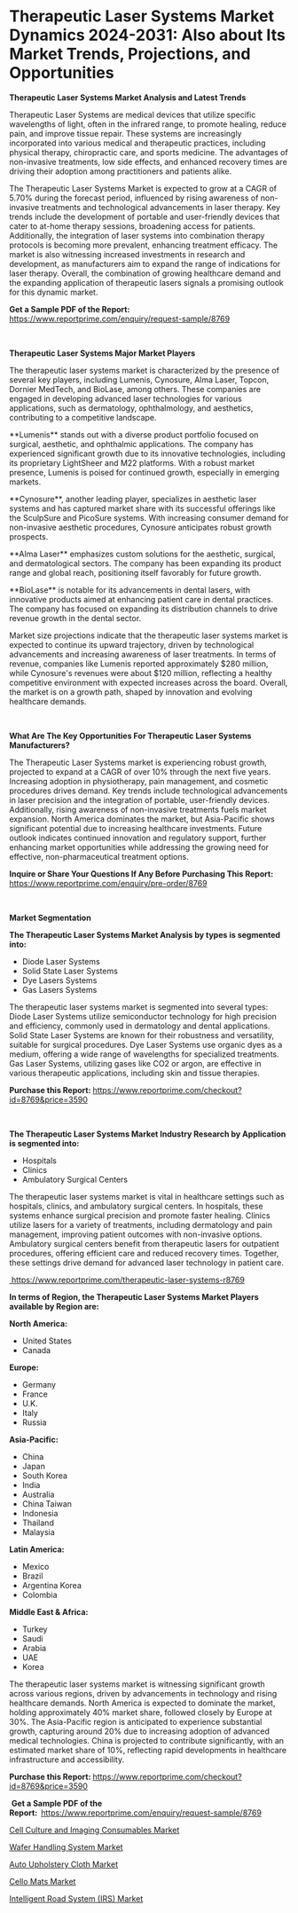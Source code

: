 <p><h1>Therapeutic Laser Systems Market Dynamics 2024-2031: Also about Its Market Trends, Projections, and Opportunities</h1></p><p><strong>Therapeutic Laser Systems Market Analysis and Latest Trends</strong></p>
<p><p>Therapeutic Laser Systems are medical devices that utilize specific wavelengths of light, often in the infrared range, to promote healing, reduce pain, and improve tissue repair. These systems are increasingly incorporated into various medical and therapeutic practices, including physical therapy, chiropractic care, and sports medicine. The advantages of non-invasive treatments, low side effects, and enhanced recovery times are driving their adoption among practitioners and patients alike.</p><p>The Therapeutic Laser Systems Market is expected to grow at a CAGR of 5.70% during the forecast period, influenced by rising awareness of non-invasive treatments and technological advancements in laser therapy. Key trends include the development of portable and user-friendly devices that cater to at-home therapy sessions, broadening access for patients. Additionally, the integration of laser systems into combination therapy protocols is becoming more prevalent, enhancing treatment efficacy. The market is also witnessing increased investments in research and development, as manufacturers aim to expand the range of indications for laser therapy. Overall, the combination of growing healthcare demand and the expanding application of therapeutic lasers signals a promising outlook for this dynamic market.</p></p>
<p><strong>Get a Sample PDF of the Report:&nbsp;</strong> <a href="https://www.reportprime.com/enquiry/request-sample/8769">https://www.reportprime.com/enquiry/request-sample/8769</a></p>
<p>&nbsp;</p>
<p><strong>Therapeutic Laser Systems Major Market Players</strong></p>
<p><p>The therapeutic laser systems market is characterized by the presence of several key players, including Lumenis, Cynosure, Alma Laser, Topcon, Dornier MedTech, and BioLase, among others. These companies are engaged in developing advanced laser technologies for various applications, such as dermatology, ophthalmology, and aesthetics, contributing to a competitive landscape.</p><p>**Lumenis** stands out with a diverse product portfolio focused on surgical, aesthetic, and ophthalmic applications. The company has experienced significant growth due to its innovative technologies, including its proprietary LightSheer and M22 platforms. With a robust market presence, Lumenis is poised for continued growth, especially in emerging markets.</p><p>**Cynosure**, another leading player, specializes in aesthetic laser systems and has captured market share with its successful offerings like the SculpSure and PicoSure systems. With increasing consumer demand for non-invasive aesthetic procedures, Cynosure anticipates robust growth prospects.</p><p>**Alma Laser** emphasizes custom solutions for the aesthetic, surgical, and dermatological sectors. The company has been expanding its product range and global reach, positioning itself favorably for future growth. </p><p>**BioLase** is notable for its advancements in dental lasers, with innovative products aimed at enhancing patient care in dental practices. The company has focused on expanding its distribution channels to drive revenue growth in the dental sector.</p><p>Market size projections indicate that the therapeutic laser systems market is expected to continue its upward trajectory, driven by technological advancements and increasing awareness of laser treatments. In terms of revenue, companies like Lumenis reported approximately $280 million, while Cynosure's revenues were about $120 million, reflecting a healthy competitive environment with expected increases across the board. Overall, the market is on a growth path, shaped by innovation and evolving healthcare demands.</p></p>
<p>&nbsp;</p>
<p><strong>What Are The Key Opportunities For Therapeutic Laser Systems Manufacturers?</strong></p>
<p><p>The Therapeutic Laser Systems market is experiencing robust growth, projected to expand at a CAGR of over 10% through the next five years. Increasing adoption in physiotherapy, pain management, and cosmetic procedures drives demand. Key trends include technological advancements in laser precision and the integration of portable, user-friendly devices. Additionally, rising awareness of non-invasive treatments fuels market expansion. North America dominates the market, but Asia-Pacific shows significant potential due to increasing healthcare investments. Future outlook indicates continued innovation and regulatory support, further enhancing market opportunities while addressing the growing need for effective, non-pharmaceutical treatment options.</p></p>
<p><strong>Inquire or Share Your Questions If Any Before Purchasing This Report:</strong> <a href="https://www.reportprime.com/enquiry/pre-order/8769">https://www.reportprime.com/enquiry/pre-order/8769</a></p>
<p>&nbsp;</p>
<p><strong>Market Segmentation</strong></p>
<p><strong>The Therapeutic Laser Systems Market Analysis by types is segmented into:</strong></p>
<p><ul><li>Diode Laser Systems</li><li>Solid State Laser Systems</li><li>Dye Lasers Systems</li><li>Gas Lasers Systems</li></ul></p>
<p><p>The therapeutic laser systems market is segmented into several types: Diode Laser Systems utilize semiconductor technology for high precision and efficiency, commonly used in dermatology and dental applications. Solid State Laser Systems are known for their robustness and versatility, suitable for surgical procedures. Dye Laser Systems use organic dyes as a medium, offering a wide range of wavelengths for specialized treatments. Gas Laser Systems, utilizing gases like CO2 or argon, are effective in various therapeutic applications, including skin and tissue therapies.</p></p>
<p><strong>Purchase this Report:&nbsp;</strong><a href="https://www.reportprime.com/checkout?id=8769&price=3590">https://www.reportprime.com/checkout?id=8769&price=3590</a></p>
<p>&nbsp;</p>
<p><strong>The Therapeutic Laser Systems Market Industry Research by Application is segmented into:</strong></p>
<p><ul><li>Hospitals</li><li>Clinics</li><li>Ambulatory Surgical Centers</li></ul></p>
<p><p>The therapeutic laser systems market is vital in healthcare settings such as hospitals, clinics, and ambulatory surgical centers. In hospitals, these systems enhance surgical precision and promote faster healing. Clinics utilize lasers for a variety of treatments, including dermatology and pain management, improving patient outcomes with non-invasive options. Ambulatory surgical centers benefit from therapeutic lasers for outpatient procedures, offering efficient care and reduced recovery times. Together, these settings drive demand for advanced laser technology in patient care.</p></p>
<p><a href="https://www.reportprime.com/therapeutic-laser-systems-r8769">&nbsp;https://www.reportprime.com/therapeutic-laser-systems-r8769</a></p>
<p><strong>In terms of Region, the Therapeutic Laser Systems Market Players available by Region are:</strong></p>
<p>
    <p> <strong> North America: </strong>
        <ul>
            <li>United States</li>
            <li>Canada</li>
        </ul>
        </p> 
    <p> <strong> Europe: </strong>
        <ul>
            <li>Germany</li>
            <li>France</li>
            <li>U.K.</li>
            <li>Italy</li>
            <li>Russia</li>
        </ul>
        </p> 
    <p> <strong> Asia-Pacific: </strong>
        <ul>
            <li>China</li>
            <li>Japan</li>
            <li>South Korea</li>
            <li>India</li>
            <li>Australia</li>
            <li>China Taiwan</li>
            <li>Indonesia</li>
            <li>Thailand</li>
            <li>Malaysia</li>
        </ul>
        </p> 
    <p> <strong> Latin America: </strong>
        <ul>
            <li>Mexico</li>
            <li>Brazil</li>
            <li>Argentina Korea</li>
            <li>Colombia</li>
        </ul>
        </p> 
    <p> <strong> Middle East & Africa: </strong>
        <ul>
            <li>Turkey</li>
            <li>Saudi</li>
            <li>Arabia</li>
            <li>UAE</li>
            <li>Korea</li>
        </ul>
    </p>
    </p>
<p><p>The therapeutic laser systems market is witnessing significant growth across various regions, driven by advancements in technology and rising healthcare demands. North America is expected to dominate the market, holding approximately 40% market share, followed closely by Europe at 30%. The Asia-Pacific region is anticipated to experience substantial growth, capturing around 20% due to increasing adoption of advanced medical technologies. China is projected to contribute significantly, with an estimated market share of 10%, reflecting rapid developments in healthcare infrastructure and accessibility.</p></p>
<p><strong>Purchase this Report: </strong><a href="https://www.reportprime.com/checkout?id=8769&price=3590">https://www.reportprime.com/checkout?id=8769&price=3590</a></p>
<p>&nbsp;<strong>Get a Sample PDF of the Report:&nbsp;&nbsp;</strong><a href="https://www.reportprime.com/enquiry/request-sample/8769">https://www.reportprime.com/enquiry/request-sample/8769</a></p>
<p><strong></strong></p>
<p><p><a href="https://medium.com/@alicemcglynn2022/the-cell-culture-and-imaging-consumables-market-has-grown-significantly-as-a-result-of-several-aed343280962?postPublishedType=initial">Cell Culture and Imaging Consumables Market</a></p><p><a href="https://www.linkedin.com/pulse/insights-wafer-handling-system-market-share-competitive-landscape-vk91c?trackingId=4It9adGGQeqppKom858E9g%3D%3D">Wafer Handling System Market</a></p><p><a href="https://www.linkedin.com/pulse/exploring-auto-upholstery-cloth-market-dynamics-global-trends-wnmne?trackingId=hx1LKcwLT%2F%2BqwRLJsrVVIA%3D%3D">Auto Upholstery Cloth Market</a></p><p><a href="https://medium.com/@alicemcglynn2022/in-the-cello-mats-market-the-main-focus-is-on-keeping-costs-low-and-getting-the-most-out-of-c23e7fd11d52">Cello Mats Market</a></p><p><a href="https://issuu.com/reportprime-2/docs/intelligent-road-system-irs-market-_cbfb7b4614609a">Intelligent Road System (IRS) Market</a></p></p>